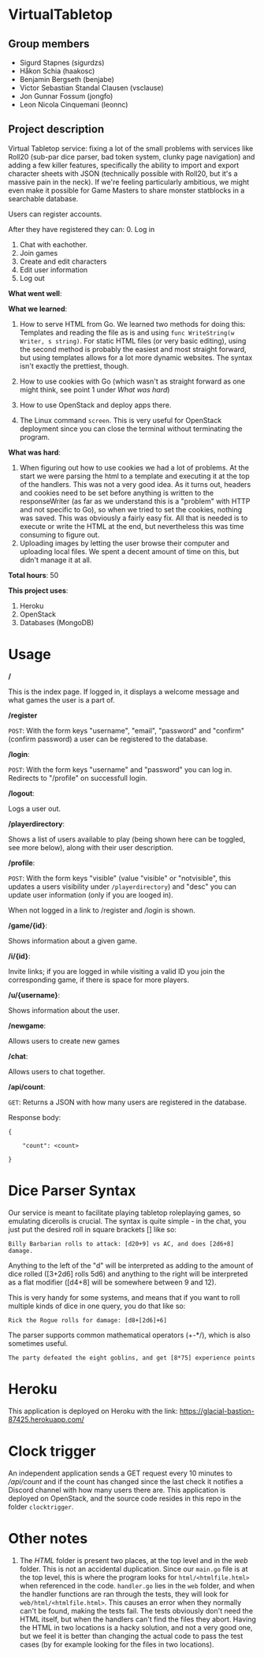 # VirtualTabletop
## Group members
- Sigurd Stapnes (sigurdzs)
- Håkon Schia (haakosc)
- Benjamin Bergseth (benjabe)
- Victor Sebastian Standal Clausen (vsclause)
- Jon Gunnar Fossum (jongfo)
- Leon Nicola Cinquemani (leonnc)

## Project description

Virtual Tabletop service: fixing a lot of the small problems with services like Roll20 (sub-par dice parser, bad token system, clunky page navigation) and adding a few killer features, specifically the ability to import and export character sheets with JSON (technically possible with Roll20, but it's a massive pain in the neck). If we're feeling particularly ambitious, we might even make it possible for Game Masters to share monster statblocks in a searchable database.

Users can register accounts.

After they have registered they can:
0. Log in
1. Chat with eachother.
2. Join games
3. Create and edit characters
4. Edit user information
5. Log out


**What went well**:


**What we learned**:
1. How to serve HTML from Go. We learned two methods for doing this: Templates and reading the file as is and using ```func WriteString(w Writer, s string)```. For static HTML files (or very basic editing), using the second method is probably the easiest and most straight forward, but using templates allows for a lot more dynamic websites. The syntax isn't exactly the prettiest, though.

2. How to use cookies with Go (which wasn't as straight forward as one might think, see point 1 under *What was hard*)

3. How to use OpenStack and deploy apps there.

4. The Linux command ```screen```. This is very useful for OpenStack deployment since you can close the terminal without terminating the program.


**What was hard**:
1. When figuring out how to use cookies we had a lot of problems. At the start we were parsing the html to a template and executing it at the top of the handlers. This was not a very good idea. As it turns out, headers and cookies need to be set before anything is written to the responseWriter (as far as we understand this is a "problem" with HTTP and not specific to Go), so when we tried to set the cookies, nothing was saved. This was obviously a fairly easy fix. All that is needed is to execute or write the HTML at the end, but nevertheless this was time consuming to figure out.
2. Uploading images by letting the user browse their computer and uploading local files. We spent a decent amount of time on this, but didn't manage it at all.

**Total hours**:
50

**This project uses**:
1. Heroku
2. OpenStack
3. Databases (MongoDB)

# Usage
**/**

This is the index page. If logged in, it displays a welcome message and what games the user is a part of.

**/register**

```POST```: With the form keys "username", "email", "password" and "confirm" (confirm password) a user can be registered to the database.

**/login**:

```POST```: With the form keys "username" and "password" you can log in. Redirects to "/profile" on successfull login.


**/logout**:

Logs a user out.


**/playerdirectory**:

Shows a list of users available to play (being shown here can be toggled, see more below), along with their user description.


**/profile**:

```POST```: With the form keys "visible" (value "visible" or "notvisible", this updates a users visibility under ```/playerdirectory```) and "desc" you can update user information (only if you are looged in).

When not logged in a link to /register and /login is shown.


**/game/{id}**:

Shows information about a given game.


**/i/{id}**:

Invite links; if you are logged in while visiting a valid ID you join the corresponding game, if there is space for more players.


**/u/{username}**:

Shows information about the user.


**/newgame**:

Allows users to create new games


**/chat**:

Allows users to chat together.


**/api/count**:

```GET```: Returns a JSON with how many users are registered in the database.

Response body:


```
{

    "count": <count>
    
}
```

# Dice Parser Syntax

Our service is meant to facilitate playing tabletop roleplaying games, so emulating dicerolls is crucial. The syntax is quite simple - in the chat, you just put the desired roll in square brackets [] like so:

```
Billy Barbarian rolls to attack: [d20+9] vs AC, and does [2d6+8] damage.
```


Anything to the left of the "d" will be interpreted as adding to the amount of dice rolled ([3+2d6] rolls 5d6) and anything to the right will be interpreted as a flat modifier ([d4+8] will be somewhere between 9 and 12).

This is very handy for some systems, and means that if you want to roll multiple kinds of dice in one query, you do that like so:

```
Rick the Rogue rolls for damage: [d8+[2d6]+6]
```

The parser supports common mathematical operators (+-*/), which is also sometimes useful.

```
The party defeated the eight goblins, and get [8*75] experience points
```


# Heroku
This application is deployed on Heroku with the link: https://glacial-bastion-87425.herokuapp.com/


# Clock trigger
An independent application sends a GET request every 10 minutes to */api/count* and if the count has changed since the last check it notifies a Discord channel with how many users there are. This application is deployed on OpenStack, and the source code resides
in this repo in the folder ```clocktrigger```.


# Other notes
1. The *HTML* folder is present two places, at the top level and in the *web* folder. This is not an accidental duplication. Since our ```main.go``` file is at the top level, this is where the program looks for ```html/<htmlfile.html>``` when referenced in the code. ```handler.go``` lies in the ```web``` folder, and when the handler functions are ran through the tests, they will look for ```web/html/<htmlfile.html>```. This causes an error when they normally can't be found, making the tests fail. The tests obviously don't need the HTML itself, but when the handlers can't find the files they abort. Having the HTML in two locations is a hacky solution, and not a very good one, but we feel it is better than changing the actual code to pass the test cases (by for example looking for the files in two locations). 
